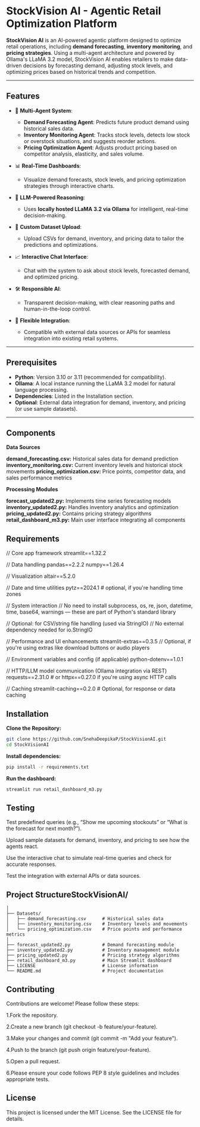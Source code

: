 # StockVision AI - Agentic Retail Optimization Platform

**StockVision AI** is an AI-powered agentic platform designed to optimize retail operations, including **demand forecasting**, **inventory monitoring**, and **pricing strategies**. Using a multi-agent architecture and powered by Ollama's LLaMA 3.2 model, StockVision AI enables retailers to make data-driven decisions by forecasting demand, adjusting stock levels, and optimizing prices based on historical trends and competition.

---

## Features

- 🧠 **Multi-Agent System**:
  - **Demand Forecasting Agent**: Predicts future product demand using historical sales data.
  - **Inventory Monitoring Agent**: Tracks stock levels, detects low stock or overstock situations, and suggests reorder actions.
  - **Pricing Optimization Agent**: Adjusts product pricing based on competitor analysis, elasticity, and sales volume.

- 📊 **Real-Time Dashboards**:
  - Visualize demand forecasts, stock levels, and pricing optimization strategies through interactive charts.

- 🧠 **LLM-Powered Reasoning**:
  - Uses **locally hosted LLaMA 3.2 via Ollama** for intelligent, real-time decision-making.

- 🔄 **Custom Dataset Upload**:
  - Upload CSVs for demand, inventory, and pricing data to tailor the predictions and optimizations.

- 📈 **Interactive Chat Interface**:
  - Chat with the system to ask about stock levels, forecasted demand, and optimized pricing.

- 🛠 **Responsible AI**:
  - Transparent decision-making, with clear reasoning paths and human-in-the-loop control.

- 🧠 **Flexible Integration**:
  - Compatible with external data sources or APIs for seamless integration into existing retail systems.

---

## Prerequisites

- **Python**: Version 3.10 or 3.11 (recommended for compatibility).
- **Ollama**: A local instance running the LLaMA 3.2 model for natural language processing.
- **Dependencies**: Listed in the Installation section.
- **Optional**: External data integration for demand, inventory, and pricing (or use sample datasets).

---
## Components
**Data Sources**

**demand_forecasting.csv:** Historical sales data for demand prediction
**inventory_monitoring.csv:** Current inventory levels and historical stock movements
**pricing_optimization.csv:** Price points, competitor data, and sales performance metrics

**Processing Modules**

**forecast_updated2.py:** Implements time series forecasting models
**inventory_updated2.py:** Handles inventory analytics and optimization
**pricing_updated2.py:** Contains pricing strategy algorithms
**retail_dashboard_m3.py:** Main user interface integrating all components

## Requirements
// Core app framework
streamlit==1.32.2

// Data handling
pandas==2.2.2
numpy==1.26.4

// Visualization
altair==5.2.0

// Date and time utilities
pytz==2024.1  # optional, if you're handling time zones

// System interaction
// No need to install subprocess, os, re, json, datetime, time, base64, warnings — these are part of Python's standard library

// Optional: for CSV/string file handling (used via StringIO)
// No external dependency needed for io.StringIO

// Performance and UI enhancements
streamlit-extras==0.3.5  // Optional, if you're using extras like download buttons or audio players

// Environment variables and config (if applicable)
python-dotenv==1.0.1

// HTTP/LLM model communication (Ollama integration via REST)
requests==2.31.0  # or httpx==0.27.0 if you're using async HTTP calls

// Caching
streamlit-caching==0.2.0  # Optional, for response or data caching

## Installation

**Clone the Repository:**
```bash
git clone https://github.com/SnehaDeepikaP/StockVisionAI.git
cd StockVisionAI
```
**Install dependencies:**
```bash
pip install -r requirements.txt
```
**Run the dashboard:**
```bash
streamlit run retail_dashboard_m3.py
```

## Testing
Test predefined queries (e.g., “Show me upcoming stockouts” or “What is the forecast for next month?”).

Upload sample datasets for demand, inventory, and pricing to see how the agents react.

Use the interactive chat to simulate real-time queries and check for accurate responses.

Test the integration with external APIs or data sources.

## Project StructureStockVisionAI/
```
│
├── Datasets/
│   ├── demand_forecasting.csv      # Historical sales data
│   ├── inventory_monitoring.csv    # Inventory levels and movements
│   └── pricing_optimization.csv    # Price points and performance metrics
│
├── forecast_updated2.py            # Demand forecasting module
├── inventory_updated2.py           # Inventory management module
├── pricing_updated2.py             # Pricing strategy algorithms
├── retail_dashboard_m3.py          # Main Streamlit dashboard
├── LICENSE                         # License information
└── README.md                       # Project documentation
```
## Contributing
Contributions are welcome! Please follow these steps:

1.Fork the repository.

2.Create a new branch (git checkout -b feature/your-feature).

3.Make your changes and commit (git commit -m "Add your feature").

4.Push to the branch (git push origin feature/your-feature).

5.Open a pull request.

6.Please ensure your code follows PEP 8 style guidelines and includes appropriate tests.

## License
This project is licensed under the MIT License. See the LICENSE file for details.
